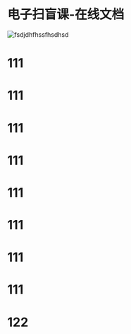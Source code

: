 # 电子扫盲课-在线文档
![fsdjdhfhssfhsdhsd](https://geekfox.com.cn/wp-content/uploads/2024/08/logo1.png
)

# 111
# 111
# 111
# 111
# 111
# 111
# 111
# 111
# 122